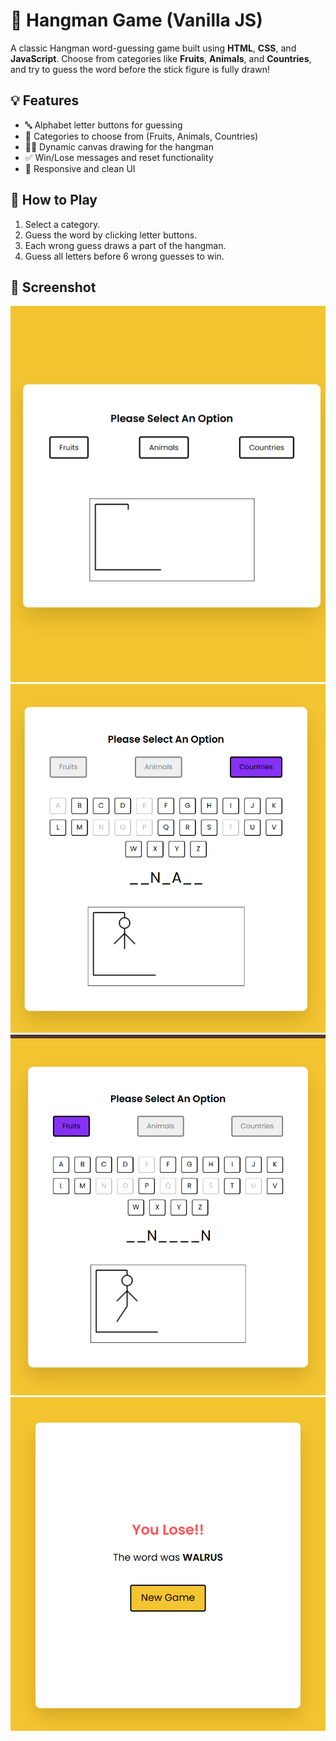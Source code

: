 # 🎯 Hangman Game (Vanilla JS)

A classic Hangman word-guessing game built using **HTML**, **CSS**, and **JavaScript**. Choose from categories like **Fruits**, **Animals**, and **Countries**, and try to guess the word before the stick figure is fully drawn!

## 💡 Features

- 🔤 Alphabet letter buttons for guessing
- 🧠 Categories to choose from (Fruits, Animals, Countries)
- 👨‍🎨 Dynamic canvas drawing for the hangman
- ✅ Win/Lose messages and reset functionality
- 🧼 Responsive and clean UI

## 🧩 How to Play

1. Select a category.
2. Guess the word by clicking letter buttons.
3. Each wrong guess draws a part of the hangman.
4. Guess all letters before 6 wrong guesses to win.

## 📸 Screenshot

![Alt Text](https://raw.githubusercontent.com/KEERTI930/Hangman--game/71bb0f39fed94de2964c646678788ef26a0a1e72/Screenshot%20(215).png)
![Alt Text](https://github.com/KEERTI930/Hangman--game/blob/main/Screenshot%20(214).png?raw=true)
![Alt Text](https://github.com/KEERTI930/Hangman--game/blob/main/Screenshot%20(213).png?raw=true)
![Alt Text](https://github.com/KEERTI930/Hangman--game/blob/main/Screenshot%20(212).png?raw=true)
